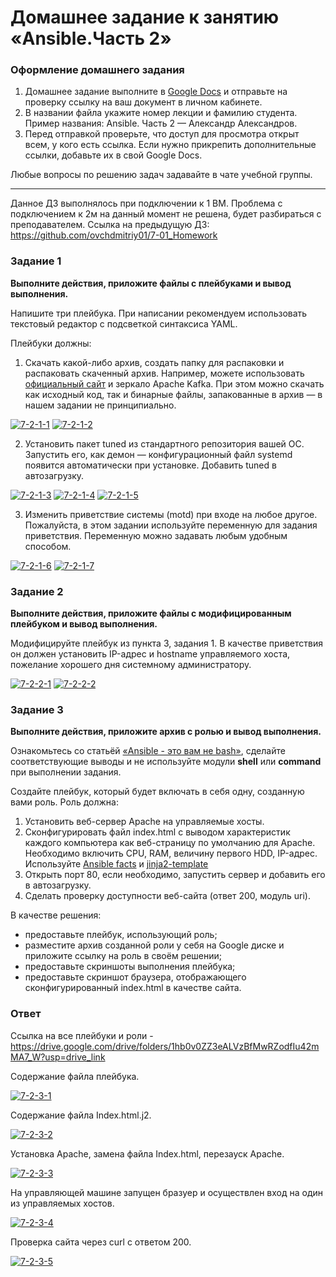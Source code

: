 # Домашнее задание к занятию «Ansible.Часть 2»

### Оформление домашнего задания

1. Домашнее задание выполните в [Google Docs](https://docs.google.com/) и отправьте на проверку ссылку на ваш документ в личном кабинете.  
1. В названии файла укажите номер лекции и фамилию студента. Пример названия:  Ansible. Часть 2 — Александр Александров.
1. Перед отправкой проверьте, что доступ для просмотра открыт всем, у кого есть ссылка. Если нужно прикрепить дополнительные ссылки, добавьте их в свой Google Docs.

Любые вопросы по решению задач задавайте в чате учебной группы.

---

Данное ДЗ выполнялось при подключении к 1 ВМ. Проблема с подключением к 2м на данный момент не решена, будет разбираться с преподавателем.
Ссылка на предыдущую ДЗ:
https://github.com/ovchdmitriy01/7-01_Homework

### Задание 1

**Выполните действия, приложите файлы с плейбуками и вывод выполнения.**

Напишите три плейбука. При написании рекомендуем использовать текстовый редактор с подсветкой синтаксиса YAML.

Плейбуки должны: 

1. Скачать какой-либо архив, создать папку для распаковки и распаковать скаченный архив. Например, можете использовать [официальный сайт](https://kafka.apache.org/downloads) и зеркало Apache Kafka. При этом можно скачать как исходный код, так и бинарные файлы, запакованные в архив — в нашем задании не принципиально.

<a href="https://ibb.co/xhzV6c9"><img src="https://i.ibb.co/xhzV6c9/7-2-1-1.png" alt="7-2-1-1" border="0"></a>
<a href="https://ibb.co/T2PZhHt"><img src="https://i.ibb.co/T2PZhHt/7-2-1-2.png" alt="7-2-1-2" border="0"></a>

2. Установить пакет tuned из стандартного репозитория вашей ОС. Запустить его, как демон — конфигурационный файл systemd появится автоматически при установке. Добавить tuned в автозагрузку.

<a href="https://ibb.co/SwJ9V1Q"><img src="https://i.ibb.co/SwJ9V1Q/7-2-1-3.png" alt="7-2-1-3" border="0"></a>
<a href="https://ibb.co/SVpwxkK"><img src="https://i.ibb.co/SVpwxkK/7-2-1-4.png" alt="7-2-1-4" border="0"></a>
<a href="https://ibb.co/Mh22kKs"><img src="https://i.ibb.co/Mh22kKs/7-2-1-5.png" alt="7-2-1-5" border="0"></a>

3. Изменить приветствие системы (motd) при входе на любое другое. Пожалуйста, в этом задании используйте переменную для задания приветствия. Переменную можно задавать любым удобным способом.

<a href="https://ibb.co/7GZWY4L"><img src="https://i.ibb.co/7GZWY4L/7-2-1-6.png" alt="7-2-1-6" border="0"></a>
<a href="https://ibb.co/nsVmzT2"><img src="https://i.ibb.co/nsVmzT2/7-2-1-7.png" alt="7-2-1-7" border="0"></a>

### Задание 2

**Выполните действия, приложите файлы с модифицированным плейбуком и вывод выполнения.** 

Модифицируйте плейбук из пункта 3, задания 1. В качестве приветствия он должен установить IP-адрес и hostname управляемого хоста, пожелание хорошего дня системному администратору. 

<a href="https://ibb.co/YRsQqHF"><img src="https://i.ibb.co/YRsQqHF/7-2-2-1.png" alt="7-2-2-1" border="0"></a>
<a href="https://ibb.co/gzYjLbq"><img src="https://i.ibb.co/gzYjLbq/7-2-2-2.png" alt="7-2-2-2" border="0"></a>

### Задание 3

**Выполните действия, приложите архив с ролью и вывод выполнения.**

Ознакомьтесь со статьёй [«Ansible - это вам не bash»](https://habr.com/ru/post/494738/), сделайте соответствующие выводы и не используйте модули **shell** или **command** при выполнении задания.

Создайте плейбук, который будет включать в себя одну, созданную вами роль. Роль должна:

1. Установить веб-сервер Apache на управляемые хосты.
2. Сконфигурировать файл index.html c выводом характеристик каждого компьютера как веб-страницу по умолчанию для Apache. Необходимо включить CPU, RAM, величину первого HDD, IP-адрес. Используйте [Ansible facts](https://docs.ansible.com/ansible/latest/playbook_guide/playbooks_vars_facts.html) и [jinja2-template](https://linuxways.net/centos/how-to-use-the-jinja2-template-in-ansible/)
3. Открыть порт 80, если необходимо, запустить сервер и добавить его в автозагрузку.
4. Сделать проверку доступности веб-сайта (ответ 200, модуль uri).

В качестве решения:
- предоставьте плейбук, использующий роль;
- разместите архив созданной роли у себя на Google диске и приложите ссылку на роль в своём решении;
- предоставьте скриншоты выполнения плейбука;
- предоставьте скриншот браузера, отображающего сконфигурированный index.html в качестве сайта.

### Ответ

Ссылка на все плейбуки и роли - https://drive.google.com/drive/folders/1hb0v0ZZ3eALVzBfMwRZodfIu42mMA7_W?usp=drive_link

Содержание файла плейбука.

<a href="https://ibb.co/0G9bbHx"><img src="https://i.ibb.co/0G9bbHx/7-2-3-1.png" alt="7-2-3-1" border="0"></a>

Содержание файла Index.html.j2.

<a href="https://ibb.co/7bQZ59Z"><img src="https://i.ibb.co/7bQZ59Z/7-2-3-2.png" alt="7-2-3-2" border="0"></a>

Установка Apache, замена файла Index.html, перезауск Apache.

<a href="https://ibb.co/DDjXK78"><img src="https://i.ibb.co/DDjXK78/7-2-3-3.png" alt="7-2-3-3" border="0"></a>

На управляющей машине запущен бразуер и осуществлен вход на один из управляемых хостов.

<a href="https://ibb.co/51cgmkG"><img src="https://i.ibb.co/51cgmkG/7-2-3-4.png" alt="7-2-3-4" border="0"></a>

Проверка сайта через curl с ответом 200.
  
<a href="https://ibb.co/D585c9t"><img src="https://i.ibb.co/D585c9t/7-2-3-5.png" alt="7-2-3-5" border="0"></a>

